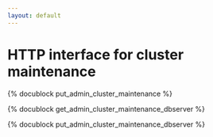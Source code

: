 ```yaml
---
layout: default
---
```

# HTTP interface for cluster maintenance

{% docublock put_admin_cluster_maintenance %}

{% docublock get_admin_cluster_maintenance_dbserver %}

{% docublock put_admin_cluster_maintenance_dbserver %}
